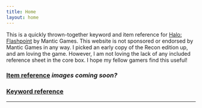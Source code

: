 ```yaml
---
title: Home
layout: home
---
```


This is a quickly thrown-together keyword and item reference for [Halo: Flashpoint][Halo: Flashpoint] by Mantic Games. This website is not sponsored or endorsed by Mantic Games in any way. I picked an early copy of the Recon edition up, and am loving the game. However, I am not loving the lack of any included reference sheet in the core box. I hope my fellow gamers find this useful!

### [Item reference](/Items) *images coming soon?*
### [Keyword reference](keywords.md)

----

[Halo: Flashpoint]: https://just-the-docs.github.io/just-the-docs/
[Mantic Games]: https://www.manticgames.com/

